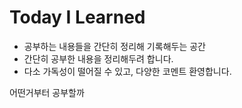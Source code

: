 # Today I Learned

 - 공부하는 내용들을 간단히 정리해 기록해두는 공간
 - 간단히 공부한 내용을 정리해두려 합니다.
 - 다소 가독성이 떨어질 수 있고, 다양한 코멘트 환영합니다.


어떤거부터 공부할까
